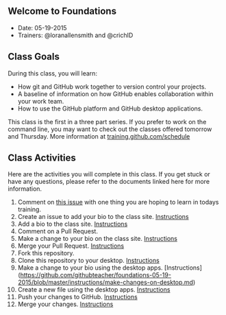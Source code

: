 ## Welcome to Foundations

- Date: 05-19-2015
- Trainers: @loranallensmith and @crichID

## Class Goals

During this class, you will learn:
- How git and GitHub work together to version control your projects.
- A baseline of information on how GitHub enables collaboration within your work team.
- How to use the GitHub platform and GitHub desktop applications.

This class is the first in a three part series. If you prefer to work on the command line, you may want to check out the classes offered tomorrow and Thursday. More information at [training.github.com/schedule](https://training.github.com/schedule/)

## Class Activities

Here are the activities you will complete in this class. If you get stuck or have any questions, please refer to the documents linked here for more information.

1. Comment on [this issue](https://github.com/githubteacher/foundations-05-19-2015/issues/1) with one thing you are hoping to learn in todays training.
2. Create an issue to add your bio to the class site. [Instructions](https://github.com/githubteacher/foundations-05-19-2015/blob/master/instructions/create-issue.md)
3. Add a bio to the class site. [Instructions](https://github.com/githubteacher/foundations-05-19-2015/blob/master/instructions/add-file-on-github.md)
4. Comment on a Pull Request.
5. Make a change to your bio on the class site. [Instructions](https://github.com/githubteacher/foundations-05-19-2015/blob/master/instructions/changing-files-on-GitHub.md)
6. Merge your Pull Request. [Instructions](https://github.com/githubteacher/foundations-05-19-2015/blob/master/instructions/merge-your-pull-request.md)
7. Fork this repository.
8. Clone this repository to your desktop.  [Instructions](https://github.com/githubteacher/foundations-05-19-2015/blob/master/instructions/clone-a-repo.md)
9. Make a change to your bio using the desktop apps. [Instructions] (https://github.com/githubteacher/foundations-05-19-2015/blob/master/instructions/make-changes-on-desktop.md)
10. Create a new file using the desktop apps. [Instructions](https://github.com/githubteacher/foundations-05-19-2015/blob/master/instructions/new-file-on-desktop.md)
11. Push your changes to GitHub. [Instructions](https://github.com/githubteacher/foundations-05-19-2015/blob/master/instructions/push-changes-desktop.md)
12. Merge your changes. [Instructions](https://github.com/githubteacher/foundations-05-19-2015/blob/master/instructions/merge-your-pull-request.md)
